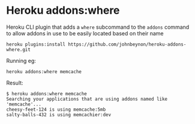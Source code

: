 Heroku addons:where
===================

Heroku CLI plugin that adds a `where` subcommand to the `addons` command to allow addons in use to be easily located based on their name

    heroku plugins:install https://github.com/johnbeynon/heroku-addons-where.git

Running eg:

    heroku addons:where memcache

Result:

    $ heroku addons:where memcache
    Searching your applications that are using addons named like 'memcache'...
    cheesy-feet-124 is using memcache:5mb
    salty-balls-432 is using memcachier:dev

